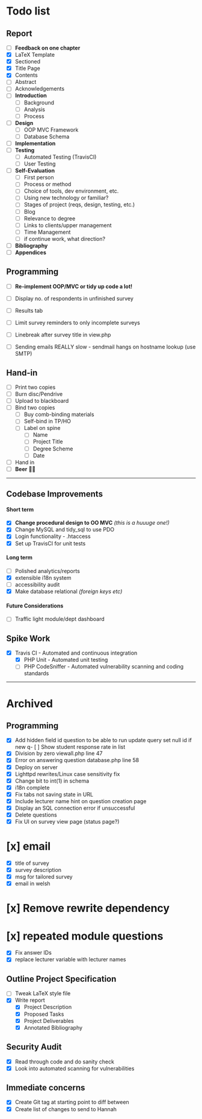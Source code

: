 # Todo list

## Report
- [ ] **Feedback on one chapter**
- [x] LaTeX Template
- [x] Sectioned
- [x] Title Page
- [x] Contents
- [ ] Abstract
- [ ] Acknowledgements
- [ ] **Introduction**
  - [ ] Background
  - [ ] Analysis
  - [ ] Process
- [ ] **Design**
  - [ ] OOP MVC Framework
  - [ ] Database Schema
- [ ] **Implementation**
- [ ] **Testing**
  - [ ] Automated Testing (TravisCI)
  - [ ] User Testing
- [ ] **Self-Evaluation**
  - [ ] First person
  - [ ] Process or method
  - [ ] Choice of tools, dev environment, etc.
  - [ ] Using new technology or familiar?
  - [ ] Stages of project (reqs, design, testing, etc.)
  - [ ] Blog
  - [ ] Relevance to degree
  - [ ] Links to clients/upper management
  - [ ] Time Management
  - [ ] if continue work, what direction?
- [ ] **Bibliography**
- [ ] **Appendices**

## Programming
- [ ] **Re-implement OOP/MVC or tidy up code a lot!**
- [ ] Display no. of respondents in unfinished survey
- [ ] Results tab
- [ ] Limit survey reminders to only incomplete surveys

- [ ] Linebreak after survey title in view.php
- [ ] Sending emails REALLY slow - sendmail hangs on hostname lookup (use SMTP)

## Hand-in
- [ ] Print two copies
- [ ] Burn disc/Pendrive
- [ ] Upload to blackboard
- [ ] Bind two copies
  - [ ] Buy comb-binding materials
  - [ ] Self-bind in TP/HO
  - [ ] Label on spine
    - [ ] Name
    - [ ] Project Title
    - [ ] Degree Scheme
    - [ ] Date
- [ ] Hand in
- [ ] **Beer** 🍻🍺

---

## Codebase Improvements

#### Short term
- [x] **Change procedural design to OO MVC** *(this is a huuuge one!)*
- [x] Change MySQL and tidy_sql to use PDO
- [x] Login functionality - .htaccess
- [x] Set up TravisCI for unit tests

#### Long term
- [ ] Polished analytics/reports
- [x] extensible i18n system
- [ ] accessibility audit
- [x] Make database relational *(foreign keys etc)*

#### Future Considerations
- [ ] Traffic light module/dept dashboard

## Spike Work
- [x] Travis CI - Automated and continuous integration
  - [x] PHP Unit - Automated unit testing
  - [ ] PHP CodeSniffer - Automated vulnerability scanning and coding standards

---

# Archived

## Programming
- [x] Add hidden field id question to be able to run update query
    set null id if new q- [ ] Show student response rate in list
- [x] Division by zero
    viewall.php line 47
- [x] Error on answering question
    database.php line 58
- [x] Deploy on server
- [x] Lighttpd rewrites/Linux case sensitivity fix
- [x] Change bit to int(1) in schema
- [x] i18n complete
- [x] Fix tabs not saving state in URL
- [x] Include lecturer name hint on question creation page
- [x] Display an SQL connection error if unsuccessful
- [x] Delete questions
- [x] Fix UI on survey view page (status page?)
# [x] email
  - [x] title of survey
  - [x] survey description
  - [x] msg for tailored survey
  - [x] email in welsh
# [x] Remove rewrite dependency
# [x] repeated module questions
  - [x] Fix answer IDs
- [x] replace lecturer variable with lecturer names

## Outline Project Specification
- [ ] Tweak LaTeX style file
- [x] Write report
  - [x] Project Description
  - [x] Proposed Tasks
  - [x] Project Deliverables
  - [x] Annotated Bibliography

## Security Audit
- [x] Read through code and do sanity check
- [x] Look into automated scanning for vulnerabilities

## Immediate concerns
- [x] Create Git tag at starting point to diff between
- [x] Create list of changes to send to Hannah
